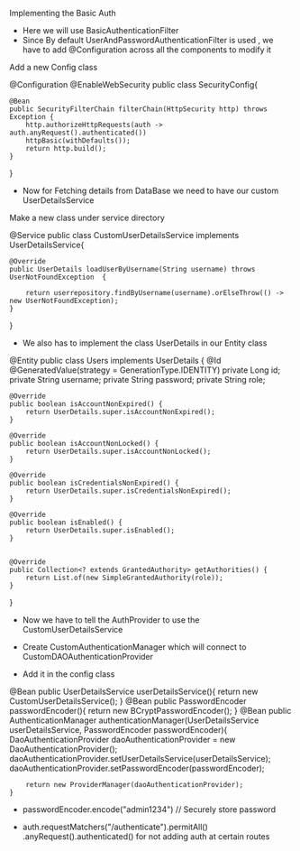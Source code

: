 Implementing the Basic Auth

- Here we will use BasicAuthenticationFilter
- Since By default UserAndPasswordAuthenticationFilter is used , we have to add @Configuration across all the components to modify it


Add a new Config class


@Configuration
@EnableWebSecurity
public class SecurityConfig{


    @Bean
    public SecurityFilterChain filterChain(HttpSecurity http) throws Exception {
        http.authorizeHttpRequests(auth -> auth.anyRequest().authenticated())
        httpBasic(withDefaults());
        return http.build();
    }

}




- Now for Fetching details from DataBase we need to have our custom UserDetailsService

Make a new class under service directory

@Service
public class CustomUserDetailsService implements UserDetailsService{

    @Override
    public UserDetails loadUserByUsername(String username) throws UserNotFoundException  {
        
        return userrepository.findByUsername(username).orElseThrow(() -> new UserNotFoundException);
    }
}


- We also has to implement the  class UserDetails in our Entity class


@Entity
public class Users implements UserDetails {
    @Id
    @GeneratedValue(strategy = GenerationType.IDENTITY)
    private Long id;
    private String username;
    private String password;
    private String role;

    

    @Override
    public boolean isAccountNonExpired() {
        return UserDetails.super.isAccountNonExpired();
    }

    @Override
    public boolean isAccountNonLocked() {
        return UserDetails.super.isAccountNonLocked();
    }

    @Override
    public boolean isCredentialsNonExpired() {
        return UserDetails.super.isCredentialsNonExpired();
    }

    @Override
    public boolean isEnabled() {
        return UserDetails.super.isEnabled();
    }


    @Override
    public Collection<? extends GrantedAuthority> getAuthorities() {
        return List.of(new SimpleGrantedAuthority(role));
    }
}



- Now we have to tell the AuthProvider to use the CustomUserDetailsService
- Create CustomAuthenticationManager which will connect to CustomDAOAuthenticationProvider


- Add it in the config class

@Bean
    public UserDetailsService userDetailsService(){
        return new CustomUserDetailsService();
    }
    @Bean
     public PasswordEncoder passwordEncoder(){
        return new BCryptPasswordEncoder();
     }
    @Bean
    public AuthenticationManager authenticationManager(UserDetailsService userDetailsService,
                                                       PasswordEncoder passwordEncoder){
        DaoAuthenticationProvider daoAuthenticationProvider = new DaoAuthenticationProvider();
        daoAuthenticationProvider.setUserDetailsService(userDetailsService);
        daoAuthenticationProvider.setPasswordEncoder(passwordEncoder);

        return new ProviderManager(daoAuthenticationProvider);
    }



- passwordEncoder.encode("admin1234")  // Securely store password


- auth.requestMatchers("/authenticate").permitAll()
                                .anyRequest().authenticated()  for not adding auth at certain routes


